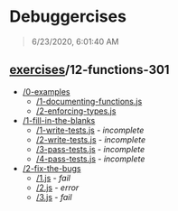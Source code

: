 # Debuggercises 

> 6/23/2020, 6:01:40 AM 

## [exercises](../README.md)/12-functions-301 

- [/0-examples](./0-examples/README.md)
  - [/1-documenting-functions.js](./0-examples/README.md#1-documenting-functionsjs)  
  - [/2-enforcing-types.js](./0-examples/README.md#2-enforcing-typesjs)  
- [/1-fill-in-the-blanks](./1-fill-in-the-blanks/README.md)
  - [/1-write-tests.js](./1-fill-in-the-blanks/README.md#1-write-testsjs) - _incomplete_ 
  - [/2-write-tests.js](./1-fill-in-the-blanks/README.md#2-write-testsjs) - _incomplete_ 
  - [/3-pass-tests.js](./1-fill-in-the-blanks/README.md#3-pass-testsjs) - _incomplete_ 
  - [/4-pass-tests.js](./1-fill-in-the-blanks/README.md#4-pass-testsjs) - _incomplete_ 
- [/2-fix-the-bugs](./2-fix-the-bugs/README.md)
  - [/1.js](./2-fix-the-bugs/README.md#1js) - _fail_ 
  - [/2.js](./2-fix-the-bugs/README.md#2js) - _error_ 
  - [/3.js](./2-fix-the-bugs/README.md#3js) - _fail_ 
